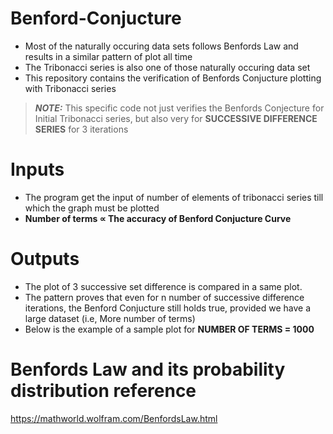 # Benford-Conjucture
* Most of the naturally occuring data sets follows Benfords Law and results in a similar pattern of plot all time
* The Tribonacci series is also one of those naturally occuring data set
* This repository contains the verification of Benfords Conjucture plotting with Tribonacci series

> **_NOTE:_**  This specific code not just verifies the Benfords Conjecture for Initial Tribonacci series, but also very for **SUCCESSIVE DIFFERENCE SERIES** for 3 iterations

# Inputs
* The program get the input of number of elements of tribonacci series till which the graph must be plotted
* **Number of terms ∝ The accuracy of Benford Conjucture Curve**

# Outputs
* The plot of 3 successive set difference is compared in a same plot. 
* The pattern proves that even for n number of successive difference iterations, the Benford Conjucture still holds true, provided we have a large dataset (i.e, More number of terms)
* Below is the example of a sample plot for **NUMBER OF TERMS = 1000** 


# Benfords Law and its probability distribution reference

https://mathworld.wolfram.com/BenfordsLaw.html
